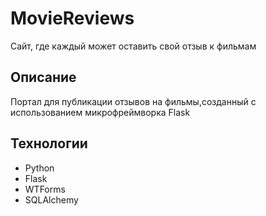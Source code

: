 # MovieReviews

Сайт, где каждый может оставить свой отзыв к фильмам 

## Описание
Портал для публикации отзывов на фильмы,созданный с использованием микрофреймворка Flask

## Технологии
* Python
* Flask
* WTForms
* SQLAlchemy
